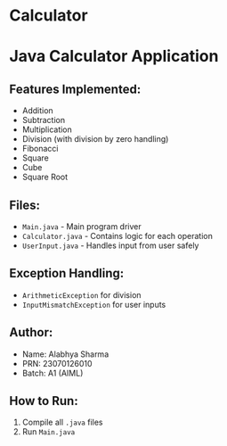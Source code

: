 # Calculator
# Java Calculator Application

## Features Implemented:
- Addition
- Subtraction
- Multiplication
- Division (with division by zero handling)
- Fibonacci
- Square
- Cube
- Square Root

## Files:
- `Main.java` - Main program driver
- `Calculator.java` - Contains logic for each operation
- `UserInput.java` - Handles input from user safely

## Exception Handling:
- `ArithmeticException` for division
- `InputMismatchException` for user inputs

## Author:
- Name: Alabhya Sharma
- PRN: 23070126010
- Batch: A1 (AIML)

## How to Run:
1. Compile all `.java` files
2. Run `Main.java`
